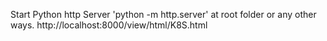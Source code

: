 Start Python http Server 'python -m http.server' at root folder or any other ways.
http://localhost:8000/view/html/K8S.html
